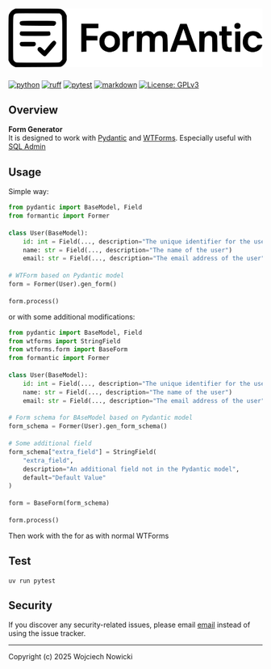 # ![FormAntic](resources/logo.svg)

[![python](https://img.shields.io/badge/Python-3.10-3776AB.svg?style=flat&logo=python&logoColor=white)](https://www.python.org)
[![ruff](https://github.com/wnowicki/formantic/workflows/Ruff/badge.svg)](https://github.com/wnowicki/formantic/actions?query=branch%3Amain)
[![pytest](https://github.com/wnowicki/formantic/workflows/Pytest/badge.svg)](https://github.com/wnowicki/formantic/actions?query=branch%3Amain)
[![markdown](https://github.com/wnowicki/formantic/workflows/Markdown%20Lint/badge.svg)](https://github.com/wnowicki/formantic/actions?query=branch%3Amain)
[![License: GPLv3](https://img.shields.io/badge/License-MIT-blue.svg)](https://license.md/licenses/mit-license/)

## Overview

**Form Generator**  
It is designed to work with [Pydantic](https://docs.pydantic.dev/latest/) and [WTForms](https://wtforms.readthedocs.io/en/). Especially useful with [SQL Admin](https://aminalaee.github.io/sqladmin/)

## Usage

Simple way:

```python
from pydantic import BaseModel, Field
from formantic import Former

class User(BaseModel):
    id: int = Field(..., description="The unique identifier for the user")
    name: str = Field(..., description="The name of the user")
    email: str = Field(..., description="The email address of the user")

# WTForm based on Pydantic model
form = Former(User).gen_form()

form.process()
```

or with some additional modifications:

```python
from pydantic import BaseModel, Field
from wtforms import StringField
from wtforms.form import BaseForm
from formantic import Former

class User(BaseModel):
    id: int = Field(..., description="The unique identifier for the user")
    name: str = Field(..., description="The name of the user")
    email: str = Field(..., description="The email address of the user")

# Form schema for BAseModel based on Pydantic model
form_schema = Former(User).gen_form_schema()

# Some additional field
form_schema["extra_field"] = StringField(
    "extra_field",
    description="An additional field not in the Pydantic model",
    default="Default Value"
)

form = BaseForm(form_schema)

form.process()
```

Then work with the for as with normal WTForms

## Test

```shell
uv run pytest
```

## Security

If you discover any security-related issues, please email [email](mailto:wnowicki@me.com) instead of using the issue tracker.

---
Copyright (c) 2025 Wojciech Nowicki
